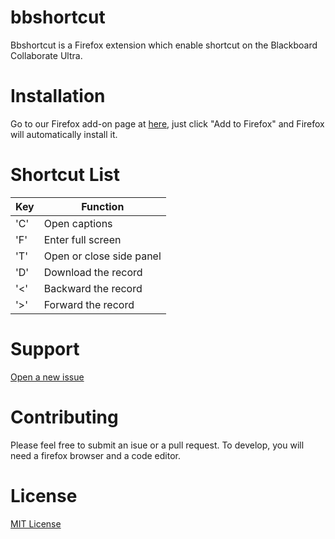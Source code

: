 # bbshortcut

Bbshortcut is a Firefox extension which enable shortcut on the Blackboard Collaborate Ultra.

# Installation
Go to our Firefox add-on page at [here](https://addons.mozilla.org/en-US/firefox/), just click "Add to Firefox" and Firefox will automatically install it. 

# Shortcut List
| Key | Function |
| --- | --- |
| 'C' | Open captions |
| 'F' | Enter full screen |
| 'T' | Open or close side panel |
| 'D' | Download the record |
| '<' | Backward the record |
| '>' | Forward the record |
# Support
[Open a new issue](https://github.com/lingxiao14122/bbshortcut/issues)

# Contributing
Please feel free to submit an isue or a pull request. To develop, you will need a firefox browser and a code editor.

# License
[MIT License](https://github.com/lingxiao14122/bbshortcut/blob/main/LICENSE)